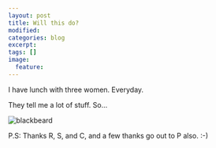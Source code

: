```yaml
---
layout: post
title: Will this do?
modified:
categories: blog
excerpt:
tags: []
image:
  feature:
---
```

I have lunch with three women. Everyday.

They tell me a lot of stuff. So...

![blackbeard](http://sentimentalminions.files.wordpress.com/2007/11/blackbeard_by_avadhut.jpg)

P.S: Thanks R, S, and C, and a few thanks go out to P also. :-)